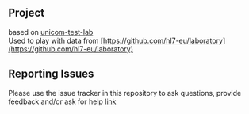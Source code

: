 
## Project
based on [unicom-test-lab](https://github.com/unicom-project-eu/UNICOM-test-lab)  
Used to play with data from [https://github.com/hl7-eu/laboratory](https://github.com/hl7-eu/laboratory)

## Reporting Issues

Please use the issue tracker in this repository to ask questions, provide feedback and/or ask for help
[link](https://github.com/hl7-eu/viz-lab/issues)


